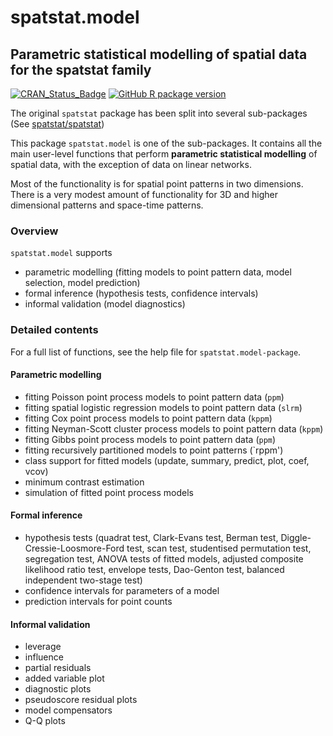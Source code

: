 # spatstat.model

## Parametric statistical modelling of spatial data for the spatstat family

[![CRAN_Status_Badge](http://www.r-pkg.org/badges/version/spatstat.model)](http://cran.r-project.org/web/packages/spatstat.model) 
[![GitHub R package version](https://img.shields.io/github/r-package/v/spatstat/spatstat.model)](https://github.com/spatstat/spatstat.model)

The original `spatstat` package has been split into
several sub-packages (See [spatstat/spatstat](https://github.com/spatstat/spatstat))

This package `spatstat.model` is one of the
sub-packages. It contains all the main user-level functions that perform
**parametric statistical modelling** of spatial data,
with the exception of data on linear networks.

Most of the functionality is for spatial point patterns in two dimensions.
There is a very modest amount of functionality for 3D and higher dimensional patterns
and space-time patterns.

### Overview 

`spatstat.model` supports

- parametric modelling (fitting models to point pattern data, model selection, model prediction)
- formal inference (hypothesis tests, confidence intervals)
- informal validation (model diagnostics)

### Detailed contents

For a full list of functions, see the help file for `spatstat.model-package`.

#### Parametric modelling 
- fitting Poisson point process models to point pattern data (`ppm`)
- fitting spatial logistic regression models to point pattern data (`slrm`)
- fitting Cox point process models to point pattern data (`kppm`)
- fitting Neyman-Scott cluster process models to point pattern data (`kppm`)
- fitting Gibbs point process models to point pattern data (`ppm`)
- fitting recursively partitioned models to point patterns (`rppm')
- class support for fitted models (update, summary, predict, plot, coef, vcov)
- minimum contrast estimation
- simulation of fitted point process models

#### Formal inference

- hypothesis tests (quadrat test, Clark-Evans test, Berman test, Diggle-Cressie-Loosmore-Ford test, scan test, studentised permutation test, segregation test, ANOVA tests of fitted models, adjusted composite
likelihood ratio test, envelope tests, Dao-Genton test, balanced independent two-stage test)
- confidence intervals for parameters of a model
- prediction intervals for point counts

#### Informal validation

- leverage
- influence
- partial residuals
- added variable plot
- diagnostic plots
- pseudoscore residual plots
- model compensators
- Q-Q plots

